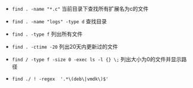 
+ `find . -name "*.c"` 当前目录下查找所有扩展名为c的文件

+ `find . -name "logs" -type d` 查找目录

+ `find . -type f` 列出所有文件

+ `find . -ctime -20` 列出20天内更新过的文件

+ `find / -type f -size 0 -exec ls -l {} \;` 列出大小为0的文件并显示路径

+ `find ./ ! -regex  '.*\(deb\|vmdk\)$'`